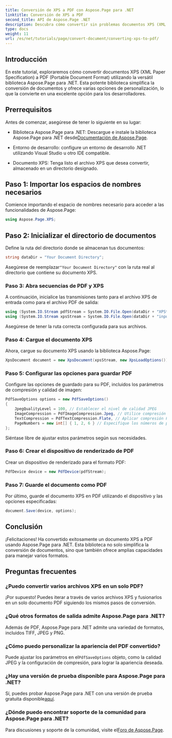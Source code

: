 ```yaml
---
title: Conversión de XPS a PDF con Aspose.Page para .NET
linktitle: Conversión de XPS a PDF
second_title: API de Aspose.Page .NET
description: Descubra cómo convertir sin problemas documentos XPS (XML Paper Specification) a PDF (Portable Document Format) utilizando la potente biblioteca Aspose.Page para .NET.
type: docs
weight: 11
url: /es/net/tutorials/page/convert-document/converting-xps-to-pdf/
---
```

## Introducción

En este tutorial, exploraremos cómo convertir documentos XPS (XML Paper Specification) a PDF (Portable Document Format) utilizando la versátil biblioteca Aspose.Page para .NET. Esta potente biblioteca simplifica la conversión de documentos y ofrece varias opciones de personalización, lo que la convierte en una excelente opción para los desarrolladores.

## Prerrequisitos

Antes de comenzar, asegúrese de tener lo siguiente en su lugar:

-  Biblioteca Aspose.Page para .NET: Descargue e instale la biblioteca Aspose.Page para .NET desde[Documentación de Aspose.Page](https://reference.aspose.com/page/net/).
  
- Entorno de desarrollo: configure un entorno de desarrollo .NET utilizando Visual Studio u otro IDE compatible.

- Documento XPS: Tenga listo el archivo XPS que desea convertir, almacenado en un directorio designado.

## Paso 1: Importar los espacios de nombres necesarios

Comience importando el espacio de nombres necesario para acceder a las funcionalidades de Aspose.Page:

```csharp
using Aspose.Page.XPS;
```

## Paso 2: Inicializar el directorio de documentos

Define la ruta del directorio donde se almacenan tus documentos:

```csharp
string dataDir = "Your Document Directory";
```

 Asegúrese de reemplazar`"Your Document Directory"` con la ruta real al directorio que contiene su documento XPS.

### Paso 3: Abra secuencias de PDF y XPS

A continuación, inicialice las transmisiones tanto para el archivo XPS de entrada como para el archivo PDF de salida:

```csharp
using (System.IO.Stream pdfStream = System.IO.File.Open(dataDir + "XPStoPDF_out.pdf", System.IO.FileMode.OpenOrCreate, System.IO.FileAccess.Write))
using (System.IO.Stream xpsStream = System.IO.File.Open(dataDir + "input.xps", System.IO.FileMode.Open))
```

Asegúrese de tener la ruta correcta configurada para sus archivos.

### Paso 4: Cargue el documento XPS

Ahora, cargue su documento XPS usando la biblioteca Aspose.Page:

```csharp
XpsDocument document = new XpsDocument(xpsStream, new XpsLoadOptions());
```

### Paso 5: Configurar las opciones para guardar PDF

Configure las opciones de guardado para su PDF, incluidos los parámetros de compresión y calidad de imagen:

```csharp
PdfSaveOptions options = new PdfSaveOptions()
{
    JpegQualityLevel = 100, // Establecer el nivel de calidad JPEG
    ImageCompression = PdfImageCompression.Jpeg, // Utilice compresión JPEG para imágenes
    TextCompression = PdfTextCompression.Flate, // Aplicar compresión Flate para texto
    PageNumbers = new int[] { 1, 2, 6 } // Especifique los números de página que desea incluir
};
```

Siéntase libre de ajustar estos parámetros según sus necesidades.

### Paso 6: Crear el dispositivo de renderizado de PDF

Crear un dispositivo de renderizado para el formato PDF:

```csharp
PdfDevice device = new PdfDevice(pdfStream);
```

### Paso 7: Guarde el documento como PDF

Por último, guarde el documento XPS en PDF utilizando el dispositivo y las opciones especificadas:

```csharp
document.Save(device, options);
```

## Conclusión

¡Felicitaciones! Ha convertido exitosamente un documento XPS a PDF usando Aspose.Page para .NET. Esta biblioteca no solo simplifica la conversión de documentos, sino que también ofrece amplias capacidades para manejar varios formatos.

## Preguntas frecuentes

### ¿Puedo convertir varios archivos XPS en un solo PDF?

¡Por supuesto! Puedes iterar a través de varios archivos XPS y fusionarlos en un solo documento PDF siguiendo los mismos pasos de conversión.

### ¿Qué otros formatos de salida admite Aspose.Page para .NET?

Además de PDF, Aspose.Page para .NET admite una variedad de formatos, incluidos TIFF, JPEG y PNG.

### ¿Cómo puedo personalizar la apariencia del PDF convertido?

 Puede ajustar los parámetros en el`PdfSaveOptions` objeto, como la calidad JPEG y la configuración de compresión, para lograr la apariencia deseada.

### ¿Hay una versión de prueba disponible para Aspose.Page para .NET?

Sí, puedes probar Aspose.Page para .NET con una versión de prueba gratuita disponible[aquí](https://releases.aspose.com/).

### ¿Dónde puedo encontrar soporte de la comunidad para Aspose.Page para .NET?

 Para discusiones y soporte de la comunidad, visite el[Foro de Aspose.Page](https://forum.aspose.com/c/page/39).